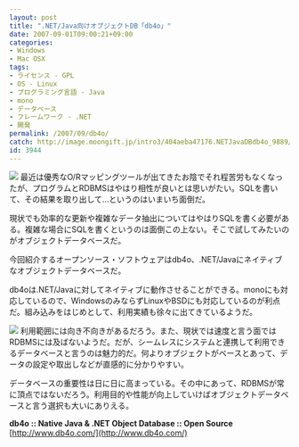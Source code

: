 ```yaml
---
layout: post
title: ".NET/Java向けオブジェクトDB「db4o」"
date: 2007-09-01T09:00:21+09:00
categories:
- Windows
- Mac OSX
tags: 
- ライセンス - GPL
- OS - Linux
- プログラミング言語 - Java
- mono
- データベース
- フレームワーク - .NET
- 開発
permalink: /2007/09/db4o/
catch: http://image.moongift.jp/intro3/404aeba47176.NETJavaDBdb4o_9889/2_thumb.png
id: 3944
---
```

[![](http://image.moongift.jp/intro3/404aeba47176.NETJavaDBdb4o_9889/1_thumb.png)](http://image.moongift.jp/intro3/404aeba47176.NETJavaDBdb4o_9889/12.png) 最近は優秀なO/Rマッピングツールが出てきたお陰でそれ程苦労もなくなったが、プログラムとRDBMSはやはり相性が良いとは思いがたい。SQLを書いて、その結果を取り出して…というのはいまいち面倒だ。   
  
現状でも効率的な更新や複雑なデータ抽出についてはやはりSQLを書く必要がある。複雑な場合にSQLを書くというのは面倒この上ない。そこで試してみたいのがオブジェクトデータベースだ。   
  
今回紹介するオープンソース・ソフトウェアはdb4o、.NET/Javaにネイティブなオブジェクトデータベースだ。   
  
<!--more-->  
  
db4oは.NET/Javaに対してネイティブに動作させることができる。monoにも対応しているので、WindowsのみならずLinuxやBSDにも対応しているのが利点だ。組み込みをはじめとして、利用実績も徐々に出てきているようだ。   
  
[![](http://image.moongift.jp/intro3/404aeba47176.NETJavaDBdb4o_9889/2_thumb.png)](http://image.moongift.jp/intro3/404aeba47176.NETJavaDBdb4o_9889/22.png) 利用範囲には向き不向きがあるだろう。また、現状では速度と言う面ではRDBMSには及ばないようだ。だが、シームレスにシステムと連携して利用できるデータベースと言うのは魅力的だ。何よりオブジェクトがベースとあって、データの設定や取出しなどが直感的に分かりやすい。   
  
データベースの重要性は日に日に高まっている。その中にあって、RDBMSが常に頂点ではないだろう。利用目的や性能が向上していけばオブジェクトデータベースと言う選択も大いにありえる。   
  
**db4o :: Native Java & .NET Object Database :: Open Source**  
[http://www.db4o.com/](http://www.db4o.com/)